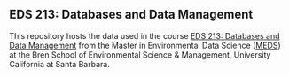 ## EDS 213: Databases and Data Management

This repository hosts the data used in the course [EDS 213: Databases and Data Management](https://ucsb-library-research-data-services.github.io/bren-meds213-spring-2024/) from the Master in Environmental Data Science ([MEDS](https://bren.ucsb.edu/masters-programs/master-environmental-data-science)) at the Bren School of Environmental Science & Management, University California at Santa Barbara.
